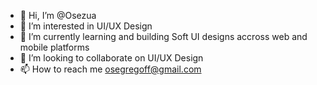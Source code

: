 - 👋 Hi, I’m @Osezua
- 👀 I’m interested in UI/UX Design 
- 🌱 I’m currently learning and building Soft UI designs accross web and mobile platforms
- 💞️ I’m looking to collaborate on UI/UX Design
- 📫 How to reach me osegregoff@gmail.com

<!---
OseGreg/OseGreg is a ✨ special ✨ repository because its `README.md` (this file) appears on your GitHub profile.
You can click the Preview link to take a look at your changes.
--->
